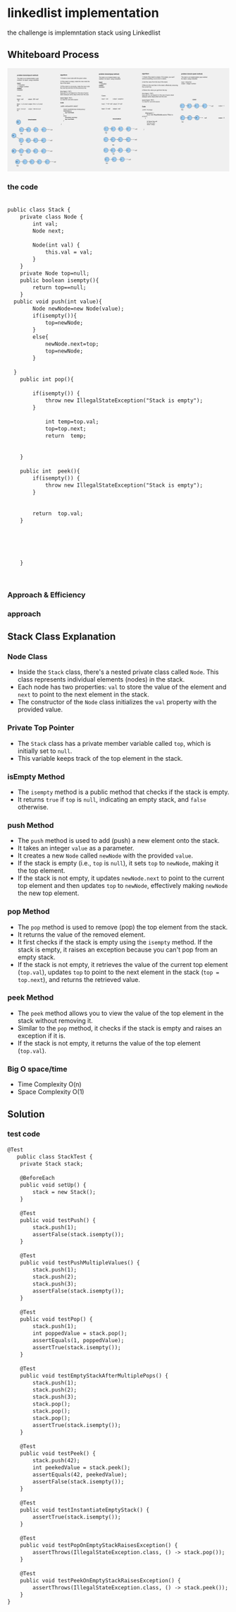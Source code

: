 # linkedlist implementation  
<!-- Description of the  -->
the challenge is   implemntation stack  using LinkedIist

## Whiteboard Process
<!-- Embedded whiteboard image -->
![](../stack/Whiteboard%20(1).png)
### the code

```

public class Stack {
    private class Node {
        int val;
        Node next;

        Node(int val) {
            this.val = val;
        }
    }
    private Node top=null;
    public boolean isempty(){
        return top==null;
    }
  public void push(int value){
        Node newNode=new Node(value);
        if(isempty()){
            top=newNode;
        }
        else{
            newNode.next=top;
            top=newNode;
        }

  }
    public int pop(){

        if(isempty()) {
            throw new IllegalStateException("Stack is empty");
        }

            int temp=top.val;
            top=top.next;
            return  temp;


    }

    public int  peek(){
        if(isempty()) {
            throw new IllegalStateException("Stack is empty");
        }


        return  top.val;
    }





    }



```

### Approach & Efficiency
<!-- What approach did you take? Why? What is the Big O space/time for this approach? -->
### approach

## Stack Class Explanation

### Node Class
- Inside the `Stack` class, there's a nested private class called `Node`. This class represents individual elements (nodes) in the stack.
- Each node has two properties: `val` to store the value of the element and `next` to point to the next element in the stack.
- The constructor of the `Node` class initializes the `val` property with the provided value.

### Private Top Pointer
- The `Stack` class has a private member variable called `top`, which is initially set to `null`.
- This variable keeps track of the top element in the stack.

### isEmpty Method
- The `isempty` method is a public method that checks if the stack is empty.
- It returns `true` if `top` is `null`, indicating an empty stack, and `false` otherwise.

### push Method
- The `push` method is used to add (push) a new element onto the stack.
- It takes an integer `value` as a parameter.
- It creates a new `Node` called `newNode` with the provided `value`.
- If the stack is empty (i.e., `top` is `null`), it sets `top` to `newNode`, making it the top element.
- If the stack is not empty, it updates `newNode.next` to point to the current top element and then updates `top` to `newNode`, effectively making `newNode` the new top element.

### pop Method
- The `pop` method is used to remove (pop) the top element from the stack.
- It returns the value of the removed element.
- It first checks if the stack is empty using the `isempty` method. If the stack is empty, it raises an exception because you can't pop from an empty stack.
- If the stack is not empty, it retrieves the value of the current top element (`top.val`), updates `top` to point to the next element in the stack (`top = top.next`), and returns the retrieved value.

### peek Method
- The `peek` method allows you to view the value of the top element in the stack without removing it.
- Similar to the `pop` method, it checks if the stack is empty and raises an exception if it is.
- If the stack is not empty, it returns the value of the top element (`top.val`).


### Big O space/time
 * Time Complexity  O(n)
 * Space Complexity O(1)
## Solution
<!-- Show how to run your code, and examples of it in action -->
### test code 
```
@Test
   public class StackTest {
    private Stack stack;

    @BeforeEach
    public void setUp() {
        stack = new Stack();
    }

    @Test
    public void testPush() {
        stack.push(1);
        assertFalse(stack.isempty());
    }

    @Test
    public void testPushMultipleValues() {
        stack.push(1);
        stack.push(2);
        stack.push(3);
        assertFalse(stack.isempty());
    }

    @Test
    public void testPop() {
        stack.push(1);
        int poppedValue = stack.pop();
        assertEquals(1, poppedValue);
        assertTrue(stack.isempty());
    }

    @Test
    public void testEmptyStackAfterMultiplePops() {
        stack.push(1);
        stack.push(2);
        stack.push(3);
        stack.pop();
        stack.pop();
        stack.pop();
        assertTrue(stack.isempty());
    }

    @Test
    public void testPeek() {
        stack.push(42);
        int peekedValue = stack.peek();
        assertEquals(42, peekedValue);
        assertFalse(stack.isempty());
    }

    @Test
    public void testInstantiateEmptyStack() {
        assertTrue(stack.isempty());
    }

    @Test
    public void testPopOnEmptyStackRaisesException() {
        assertThrows(IllegalStateException.class, () -> stack.pop());
    }

    @Test
    public void testPeekOnEmptyStackRaisesException() {
        assertThrows(IllegalStateException.class, () -> stack.peek());
    }
}


``` 
